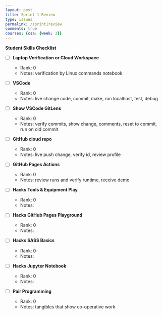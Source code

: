 ```yaml
---
layout: post
title: Sprint 1 Review
type: issues
permalink: /sprint1review
comments: true
courses: {csa: {week: 3}}
---
```


**Student Skills Checklist**

- [ ] **Laptop Verification or Cloud Workspace**
  - Rank: 0
  - Notes: verification by Linux commands notebook

- [ ] **VSCode**
  - Rank: 0
  - Notes: live change code, commit, make, run localhost, test, debug

- [ ] **Show VSCode GitLens**
  - Rank: 0
  - Notes: verify commits, show change, comments, reset to commit, run on old commit

- [ ] **GitHub cloud repo**
  - Rank: 0
  - Notes: live push change, verify id, review profile

- [ ] **GitHub Pages Actions**
  - Rank: 0
  - Notes: review runs and verify runtime, receive demo

- [ ] **Hacks Tools & Equipment Play**
  - Rank: 0
  - Notes:

- [ ] **Hacks GitHub Pages Playground**
  - Rank: 0
  - Notes:

- [ ] **Hacks SASS Basics**
  - Rank: 0
  - Notes:

- [ ] **Hacks Jupyter Notebook**
  - Rank: 0
  - Notes:

- [ ] **Pair Programming**
  - Rank: 0
  - Notes: tangibles that show co-operative work
            